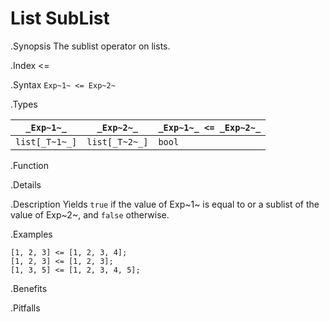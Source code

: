 # List SubList

.Synopsis
The sublist operator on lists.

.Index
<=

.Syntax
`Exp~1~ <= Exp~2~`

.Types


| `_Exp~1~_`     |  `_Exp~2~_`     | `_Exp~1~_ <= _Exp~2~_`  |
| --- | --- | --- |
| `list[_T~1~_]` |  `list[_T~2~_]` | `bool`                |


.Function

.Details

.Description
Yields `true` if the value of Exp~1~ is equal to or a sublist of the value of Exp~2~,  and `false` otherwise.

.Examples
```rascal-shell
[1, 2, 3] <= [1, 2, 3, 4];
[1, 2, 3] <= [1, 2, 3];
[1, 3, 5] <= [1, 2, 3, 4, 5];
```

.Benefits

.Pitfalls


